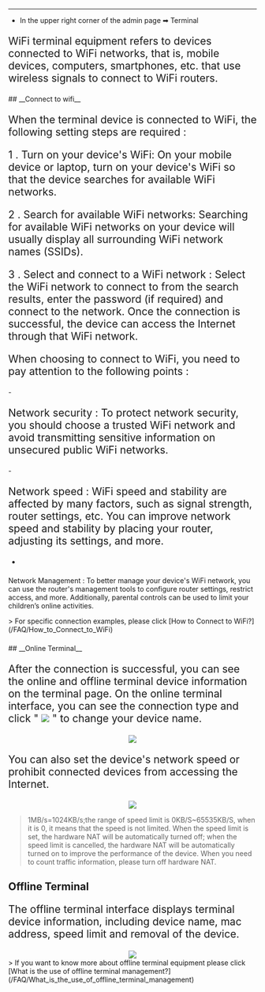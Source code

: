 <style>
    .text {
        font-size: 21px; 
    }
</style>
---
- In the upper right corner of the admin page ➡ Terminal 



<p class="text">
WiFi terminal equipment refers to devices connected to WiFi networks, that is, mobile devices, computers, smartphones, etc. that use wireless signals to connect to WiFi routers.
</p>
## __Connect to wifi__


<p class="text">
When the terminal device is connected to WiFi, the following setting steps are required :
</p>

<p class="text">
1 . Turn on your device's WiFi: On your mobile device or laptop, turn on your device's WiFi so that the device searches for available WiFi networks.
</p>
<p class="text">
2 . Search for available WiFi networks: Searching for available WiFi networks on your device will usually display all surrounding WiFi network names (SSIDs).
</p>
<p class="text">
3 . Select and connect to a WiFi network : Select the WiFi network to connect to from the search results, enter the password (if required) and connect to the network. Once the connection is successful, the device can access the Internet through that WiFi network.
</p>
<p class="text">
When choosing to connect to WiFi, you need to pay attention to the following points :
</p>
- <p class="text">
Network security : To protect network security, you should choose a trusted WiFi network and avoid transmitting sensitive information on unsecured public WiFi networks.
</p>
- <p class="text">
Network speed : WiFi speed and stability are affected by many factors, such as signal strength, router settings, etc. You can improve network speed and stability by placing your router, adjusting its settings, and more.
</p>


- <p class="text">
Network Management : To better manage your device's WiFi network, you can use the router's management tools to configure router settings, restrict access, and more. Additionally, parental controls can be used to limit your children’s online activities.
</p>
> For specific connection examples, please click [How to Connect to WiFi?](/FAQ/How_to_Connect_to_WiFi)

<p class="text">

</p>
## __Online Terminal__ 

<p class="text">
After the connection is successful, you can see the online and offline terminal device information on the terminal page. On the online terminal interface, you can see the connection type and click " <img src = "/images/qianbi.png"> " to change your device name.
</p>
<div style="text-align: center;">
    <img class="boxshadow" src="/images/terminal01.png">
</div>
<p class="text">
You can also set the device's network speed or prohibit connected devices from accessing the Internet.
</p>
<div style="text-align: center;">
    <img class="boxshadow" src="/images/terminal03.png">
</div>

> 1MB/s=1024KB/s;the range of speed limit is 0KB/S~65535KB/S, when it is 0, it means that the speed is not limited. When the speed limit is set, the hardware NAT will be automatically turned off; when the speed limit is cancelled, the hardware NAT will be automatically turned on to improve the performance of the device. When you need to count traffic information, please turn off hardware NAT.


## __Offline Terminal__
<p class="text">
The offline terminal interface displays terminal device information, including device name, mac address, speed limit and removal of the device.
</p>
<div style="text-align: center;">
    <img class="boxshadow" src="/images/terminal02.png">
</div>
> If you want to know more about offline terminal equipment please click [What is the use of offline terminal management?](/FAQ/What_is_the_use_of_offline_terminal_management)